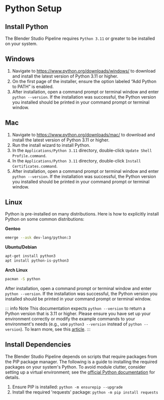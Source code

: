 # Python Setup

## Install Python

The Blender Studio Pipeline requires `Python 3.11` or greater to be installed on your system.

## Windows

1. Navigate to https://www.python.org/downloads/windows/ to download and install the latest version of Python 3.11 or higher.
2. On the first page of the installer, ensure the option labeled “Add Python to PATH” is enabled.
3. After installation, open a command prompt or terminal window and enter `python --version`. If the installation was successful, the Python version you installed should be printed in your command prompt or terminal window.

## Mac

1. Navigate to https://www.python.org/downloads/mac/ to download and install the latest version of Python 3.11 or higher.
2. Run the install wizard to install Python.
3. In the `Applications/Python 3.11` directory, double-click `Update Shell Profile.command`.
4. In the `Applications/Python 3.11` directory, double-click `Install Certificates.command`.
5. After installation, open a command prompt or terminal window and enter `python --version`. If the installation was successful, the Python version you installed should be printed in your command prompt or terminal window.

## Linux

Python is pre-installed on many distributions. Here is how to explicitly install Python on some common distributions:

**Gentoo**
```bash
emerge --ask dev-lang/python:3
```

**Ubuntu/Debian**
```bash
apt-get install python3
apt install python-is-python3 
```

**Arch Linux**
```bash
pacman -S python
```

After installation, open a command prompt or terminal window and enter `python --version`. If the installation was successful, the Python version you installed should be printed in your command prompt or terminal window.

::: info Note 
This documentation expects `python --version` to return a Python version that is 3.11 or higher. Please ensure you have set up your environment correctly or modify the example commands to your environment's needs (e.g., use `python3 --version` instead of `python --version`). To learn more, see this [article](https://stackoverflow.com/questions/64801225/python-or-python3-what-is-the-difference).
:::

## Install Dependencies

The Blender Studio Pipeline depends on scripts that require packages from the PIP package manager. The following is a guide to installing the required packages on your system's Python. To avoid module clutter, consider setting up a virtual environment; see the [official Python documentation](https://docs.python.org/3/library/venv.html) for details.

1. Ensure PIP is installed: `python -m ensurepip --upgrade`
2. Install the required 'requests' package: `python -m pip install requests`